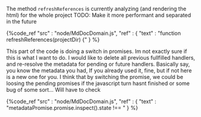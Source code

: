 The method `refreshReferences` is currently analyzing (and rendering the html) for the whole project
TODO: Make it more performant and separated in the future

{%code_ref
    "src" : "node/MdDocDomain.js",
    "ref" : {
        "text" : "function refreshReferences(projectDir) {"
    }
%}


This part of the code is doing a switch in promises. Im not exactly sure if this is what I want to do. I would
like to delete all previous fullfilled handlers, and re-resolve the metadata for pending or future handlers.
Basically say, you know the metadata you had, If you already used it, fine, but if not here is a new one for you.
I think that by switching the promise, we could be loosing the pending promises if the javascript turn hasnt finished
or some bug of some sort... Will have to check

{%code_ref
    "src" : "node/MdDocDomain.js",
    "ref" : {
        "text" : "metadataPromise.promise.inspect().state !== "
    }
%}
